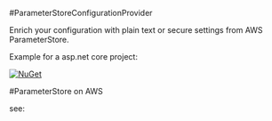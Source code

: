
#ParameterStoreConfigurationProvider

Enrich your configuration with plain text or secure settings from AWS ParameterStore.

Example for a asp.net core project:


[![NuGet](https://img.shields.io/nuget/v/Nuget.Core.svg)](https://www.nuget.org/packages/ParameterStoreConfigurationProvider/)


#ParameterStore on AWS

see: 